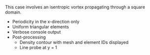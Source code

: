 This case involves an isentropic vortex propagating through a square domain.
  - Periodicity in the x-direction only
  - Uniform triangular elements
  - Verbose console output
  - Post-processing
    - Density contour with mesh and element IDs displayed
    - Line probe at y = 1
